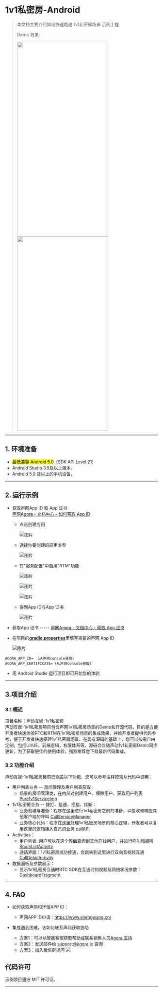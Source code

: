 # 1v1私密房-Android

> 本文档主要介绍如何快速跑通 1v1私密房场景 示例工程
>
> Demo 效果:
>
> <img src="https://accktvpic.oss-cn-beijing.aliyuncs.com/pic/github_readme/private1v1/sample_receive_android.jpg" width="300" height="640"><img src="https://accktvpic.oss-cn-beijing.aliyuncs.com/pic/github_readme/private1v1/sample_calling_android.jpg" width="300" height="640">
---

## 1. 环境准备

- <mark>最低兼容 Android 5.0</mark>（SDK API Level 21）
- Android Studio 3.5及以上版本。
- Android 5.0 及以上的手机设备。

---

## 2. 运行示例

- 获取声网App ID 和 App 证书  
  [声网Agora - 文档中心 - 如何获取 App ID]((https://docportal.shengwang.cn/cn/Agora%20Platform/get_appid_token?platform=All%20Platforms#%E8%8E%B7%E5%8F%96-app-id))

  - 点击创建应用

    ![图片](https://accktvpic.oss-cn-beijing.aliyuncs.com/pic/github_readme/create_app_1.jpg)

  - 选择你要创建的应用类型

    ![图片](https://accktvpic.oss-cn-beijing.aliyuncs.com/pic/github_readme/create_app_2.jpg)

  - 在"服务配置"中启用"RTM"功能

    ![图片](https://fullapp.oss-cn-beijing.aliyuncs.com/scenario_api/callapi/config/rtm_config1.jpg)

    ![图片](https://fullapp.oss-cn-beijing.aliyuncs.com/scenario_api/callapi/config/rtm_config2.jpg)

    ![图片](https://fullapp.oss-cn-beijing.aliyuncs.com/scenario_api/callapi/config/rtm_config3.jpg)

  - 得到App ID与App 证书

    ![图片](https://accktvpic.oss-cn-beijing.aliyuncs.com/pic/github_readme/get_app_id.jpg)

- 获取App 证书 ----- [声网Agora - 文档中心 - 获取 App 证书](https://docportal.shengwang.cn/cn/Agora%20Platform/get_appid_token?platform=All%20Platforms#%E8%8E%B7%E5%8F%96-app-%E8%AF%81%E4%B9%A6)

- 在项目的[**gradle.properties**](../../gradle.properties)里填写需要的声网 App ID

  ![图片](https://accktvpic.oss-cn-beijing.aliyuncs.com/pic/github_readme/config_app_id_android.jpg)

``` 
AGORA_APP_ID= （从声网console获取）
AGORA_APP_CERTIFICATE=（从声网console获取）
```

- 用 Android Studio 运行项目即可开始您的体验

---

## 3.项目介绍

### 3.1 概述

项目名称：声动互娱-1v1私密房  
声动互娱-1v1私密房项目包含声网1v1私密房场景的Demo和开源代码，目的是方便开发者快速体验RTC和RTM在1v1私密房场景的集成效果，并给开发者提供代码参考，便于开发者快速搭建1v1私密房场景。在现有源码的基础上，您可以按需自由定制，包括UI/UE，前端逻辑，权限体系等。源码会伴随声动1v1私密房Demo同步更新，为了获取更佳的使用体验，强烈推荐您下载最新代码集成。

### 3.2 功能介绍

声动互娱-1v1私密房目前已涵盖以下功能，您可以参考注释按需从代码中调用：

- 用户列表业务 -- 房间管理及用户列表获取：
  - 场景的房间管理类，在内部对创建用户、移除用户、获取用户列表[Pure1v1ServiceImp](src/main/java/io/agora/scene/pure1v1/service/Pure1v1ServiceImp.kt)
- 1v1私密房业务 -- 拨打、接通、拒接、挂断：
  - 业务创建与准备：程序在这里进行1v1私密房之前的准备，以接收和响应其他客户端的呼叫 [CallServiceManager](src/main/java/io/agora/scene/pure1v1/service/CallServiceManager.kt)
  - 业务核心代码：程序在这里处理1v1私密房场景的核心逻辑，开发者可以复用这里的逻辑接入自己的业务 [callAPI](src/main/java/io/agora/scene/pure1v1/callAPI)
- Activities：
  - 用户列表: 用户可以在这个界面查询到其他在线用户，并进行呼叫和被叫 [RoomListActivity](src/main/java/io/agora/scene/pure1v1/ui/RoomListActivity.kt)
  - 通话界面：1v1私密房成功接通，会跳转到这里进行双向音视频互通[CallDetailActivity](src/main/java/io/agora/scene/pure1v1/ui/CallDetailActivity.kt)
- 数据面板及参数展示：
  - 显示1v1私密房互通时RTC SDK在互通时的视频及网络状况参数：[DashboardFragment](src/main/java/io/agora/scene/pure1v1/ui/DashboardFragment.kt)

---

## 4. FAQ
- 如何获取声网和环信APP ID：
  - 声网APP ID申请：https://www.shengwang.cn/

- 集成遇到困难，该如何联系声网获取协助
  - 方案1：可以从智能客服获取帮助或联系销售人员[Agora 支持](https://agora-ticket.agora.io/)
  - 方案2：发送邮件给 [support@agora.io](mailto:support@agora.io) 咨询
  - 方案3：加入微信群提问
    ![](https://download.agora.io/demo/release/SDHY_QA.jpg)

## 代码许可

示例项目遵守 MIT 许可证。

---